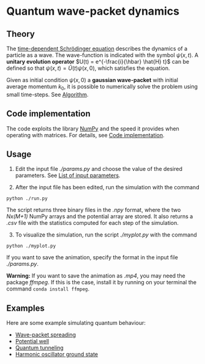 # Quantum wave-packet dynamics


## Theory 
The [time-dependent Schrödinger equation](https://en.wikipedia.org/wiki/Schr%C3%B6dinger_equation) describes the dynamics of a particle as a wave. The wave-function is indicated with the symbol $\psi(x, t)$. A **unitary evolution operator** $U(t) = e^{-\frac{i}{\hbar} \hat{H} t}$ can be defined so that $\psi(x, t) = \hat{U}(t) \psi(x, 0)$, which satisfies the equation.

Given as initial condition $\psi(x, 0)$ a **gaussian wave-packet** with initial average momentum $k_0$, it is possible to numerically solve the problem using small time-steps. See [Algorithm](./INFO/ALG.md).

## Code implementation
The code exploits the library [NumPy](https://numpy.org/) and the speed it provides when operating
with matrices. For details, see [Code implementation](./INFO/IMPL.md).


## Usage
1. Edit the input file _./params.py_ and choose the value of the desired parameters. See [List of input parameters](./INFO/PARAMS.md).

2. After the input file has been edited, run the simulation with the command
```
python ./run.py
```
The script returns three binary files in the _.npy_ format, where the two _Nx(M+1)_ NumPy arrays and the potential array are stored. 
It also returns a _.csv_ file with the statistics computed for each step of the simulation.


3. To visualize the simulation, run the script _./myplot.py_ with the command
```
python ./myplot.py
```
If you want to save the animation, specify the format in the input file _./params.py_.

**Warning:** If you want to save the animation as _.mp4_, you may need the package _ffmpeg_.
If this is the case, install it by running on your terminal the command `conda install ffmpeg`.

## Examples

Here are some example simulating quantum behaviour:

* [Wave-packet spreading](examples/spreading.md)
* [Potential well](examples/well.md)
* [Quantum tunneling](examples/tunnel.md)
* [Harmonic oscillator ground state](examples/oscill.md)